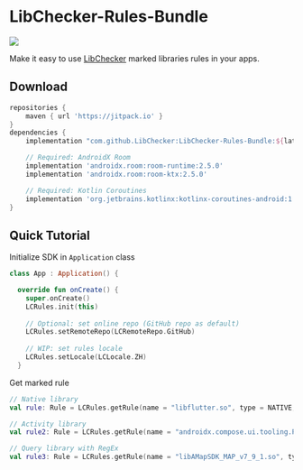 # LibChecker-Rules-Bundle

[![](https://jitpack.io/v/LibChecker/LibChecker-Rules-Bundle.svg)](https://jitpack.io/v/LibChecker/LibChecker-Rules-Bundle.svg)

Make it easy to use [LibChecker](https://github.com/LibChecker/LibChecker) marked libraries rules in your apps.

## Download

```groovy
repositories {
    maven { url 'https://jitpack.io' }
}
dependencies {
    implementation "com.github.LibChecker:LibChecker-Rules-Bundle:${latest_version}"

    // Required: AndroidX Room
    implementation 'androidx.room:room-runtime:2.5.0'
    implementation 'androidx.room:room-ktx:2.5.0'

    // Required: Kotlin Coroutines
    implementation 'org.jetbrains.kotlinx:kotlinx-coroutines-android:1.6.0'
}
```

## Quick Tutorial

Initialize SDK in `Application` class
```kotlin
class App : Application() {

  override fun onCreate() {
    super.onCreate()
    LCRules.init(this)
    
    // Optional: set online repo (GitHub repo as default)
    LCRules.setRemoteRepo(LCRemoteRepo.GitHub)
    
    // WIP: set rules locale
    LCRules.setLocale(LCLocale.ZH)
  }
```

Get marked rule
```kotlin
// Native library
val rule: Rule = LCRules.getRule(name = "libflutter.so", type = NATIVE, useRegex = false)

// Activity library
val rule2: Rule = LCRules.getRule(name = "androidx.compose.ui.tooling.PreviewActivity", type = ACTIVITY, useRegex = false)

// Query library with RegEx
val rule3: Rule = LCRules.getRule(name = "libAMapSDK_MAP_v7_9_1.so", type = NATIVE, useRegex = true)
```
